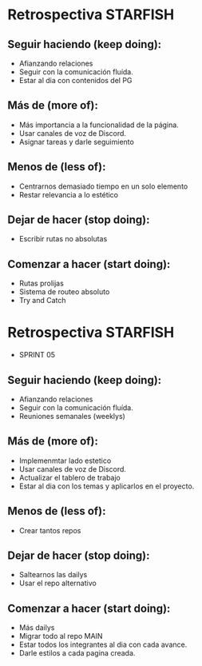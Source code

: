 # Retrospectiva STARFISH

## Seguir haciendo (keep doing):

-   Afianzando relaciones
-   Seguir con la comunicación fluída.
-   Estar al dia con contenidos del PG

## Más de (more of):

-   Más importancia a la funcionalidad de la página.
-   Usar canales de voz de Discord.
-   Asignar tareas y darle seguimiento

## Menos de (less of):

-   Centrarnos demasiado tiempo en un solo elemento
-   Restar relevancia a lo estético

## Dejar de hacer (stop doing):

-   Escribir rutas no absolutas

## Comenzar a hacer (start doing):

-   Rutas prolijas
-   Sistema de routeo absoluto
-   Try and Catch

# Retrospectiva STARFISH

-   SPRINT 05

## Seguir haciendo (keep doing):

-   Afianzando relaciones
-   Seguir con la comunicación fluída.
-   Reuniones semanales (weeklys)

## Más de (more of):

-   Implemenmtar lado estetico
-   Usar canales de voz de Discord.
-   Actualizar el tablero de trabajo
-   Estar al dia con los temas y aplicarlos en el proyecto.

## Menos de (less of):

-   Crear tantos repos

## Dejar de hacer (stop doing):

-   Saltearnos las dailys
-   Usar el repo alternativo

## Comenzar a hacer (start doing):

-   Más dailys
-   Migrar todo al repo MAIN
-   Estar todos los integrantes al dia con cada avance.
-   Darle estilos a cada pagina creada.

